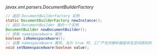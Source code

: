 *javax.xml.parsers.DocumentBuilderFactory*

```java
// 返回 DocumentBuilderFactory 实例
static DocumentBuilderFactory newInstance();
// 返回 DocumentBuilder 类的一个实例
DocumentBuilder newDocumentBuilder();
// 获取 namespaceAware 属性
boolean isNamespaceAware();
// 设置 namespaceAware 属性，当为 true 时，工厂产生的解析器是命名空间感知的
void setNamespaceAware(boolean value);
```

